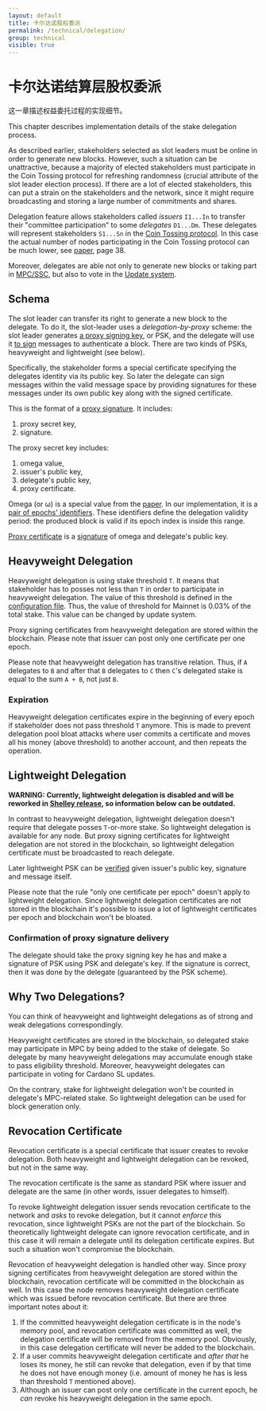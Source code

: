 ```yaml
---
layout: default
title: 卡尔达诺股权委派
permalink: /technical/delegation/
group: technical
visible: true
---
```

<!-- Reviewed at c23493d7a33a82d559d5bd9d289486795cf6592f -->

# 卡尔达诺结算层股权委派

这一章描述权益委托过程的实现细节。



This chapter describes implementation details of the stake delegation process.

As described earlier, stakeholders selected as slot leaders must be online in
order to generate new blocks. However, such a situation can be unattractive,
because a majority of elected stakeholders must participate in the Coin Tossing
protocol for refreshing randomness (crucial attribute of the slot leader
election process). If there are a lot of elected stakeholders, this can put a
strain on the stakeholders and the network, since it might require broadcasting
and storing a large number of commitments and shares.

Delegation feature allows stakeholders called _issuers_ `I1...In` to transfer their
"committee participation" to some _delegates_ `D1...Dm`. These delegates will represent
stakeholders `S1...Sn` in the [Coin Tossing protocol](https://github.com/input-output-hk/cardano-sl/blob/4bd49d6b852e778c52c60a384a47681acec02d22/src/Pos/Ssc/GodTossing.hs). In this case the actual
number of nodes participating in the Coin Tossing protocol can be much lower,
see [paper](/glossary/#paper), page 38.

Moreover, delegates are able not only to generate new blocks or taking part in [MPC/SSC](/technical/leader-selection/#follow-the-satoshi), but also to vote in the [Update system](/cardano/update-mechanism/).

## Schema

The slot leader can transfer its right to generate a new block to the delegate. To do
it, the slot-leader uses a *delegation-by-proxy* scheme: the slot leader generates [a proxy
signing key](https://github.com/input-output-hk/cardano-sl/blob/4378a616654ff47faf828ef51ab2f455fa53d3a3/core/Pos/Crypto/SignTag.hs#L33), or PSK, and the delegate will use it [to
sign](https://github.com/input-output-hk/cardano-sl/blob/ed6db6c8a44489e2919cd0e01582f638f4ad9b72/src/Pos/Delegation/Listeners.hs#L65)
messages to authenticate a block. There are two kinds of PSKs, heavyweight and
lightweight (see below).

Specifically, the stakeholder forms a special certificate specifying the delegates
identity via its public key. So later the delegate can sign messages within the
valid message space by providing signatures for these messages under its own
public key along with the signed certificate.

This is the format of a [proxy
signature](https://github.com/input-output-hk/cardano-sl/blob/d01d392d49db8a25e17749173ec9bce057911191/core/Pos/Crypto/Signing.hs#L256).
It includes:

1.  proxy secret key,
2.  signature.

The proxy secret key includes:

1.  omega value,
2.  issuer's public key,
3.  delegate's public key,
4.  proxy certificate.

Omega (or ω) is a special value from the [paper](/glossary/#paper). In our
implementation, it is a [pair of epochs'
identifiers](https://github.com/input-output-hk/cardano-sl/blob/f374a970dadef0fe62cf69e8b9a6b8cc606b5c7d/core/Pos/Core/Types.hs#L235). These identifiers define the delegation validity period: the produced block is
valid if its epoch index is inside this range.

[Proxy certificate](https://github.com/input-output-hk/cardano-sl/blob/d01d392d49db8a25e17749173ec9bce057911191/core/Pos/Crypto/Signing.hs#L209)
is a [signature](https://github.com/input-output-hk/cardano-crypto/blob/84f8c358463bbf6bb09168aac5ad990faa9d310a/src/Cardano/Crypto/Wallet.hs#L74)
of omega and delegate's public key.

## Heavyweight Delegation

Heavyweight delegation is using stake threshold `T`. It means that stakeholder
has to posses not less than `T` in order to participate in heavyweight
delegation. The value of this threshold is defined in the [configuration file](https://github.com/input-output-hk/cardano-sl/blob/42f413b65eeacb59d0b439d04073edcc5adc2656/lib/configuration.yaml#L224). Thus, the value of threshold for Mainnet is 0.03% of
the total stake. This value can be changed by update system.

Proxy signing certificates from heavyweight delegation are stored within the blockchain.
Please note that issuer can post only one certificate per one epoch.

Please note that heavyweight delegation has transitive relation. Thus, if `A` delegates to `B`
and after that `B` delegates to `C` then `C`'s delegated stake is equal to the sum `A + B`, not
just `B`.

### Expiration

Heavyweight delegation certificates expire in the beginning of every epoch if
stakeholder does not pass threshold `T` anymore. This is made to prevent delegation
pool bloat attacks where user commits a certificate and moves all his money (above threshold)
to another account, and then repeats the operation.

## Lightweight Delegation

**WARNING: Currently, lightweight delegation is disabled and will be reworked in [Shelley release](https://cardanoroadmap.com/),
so information below can be outdated.**

In contrast to heavyweight delegation, lightweight delegation doesn't require
that delegate posses `T`-or-more stake. So lightweight delegation is available
for any node. But proxy signing certificates for lightweight delegation are not
stored in the blockchain, so lightweight delegation certificate must be broadcasted
to reach delegate.

Later lightweight PSK can be
[verified](https://github.com/input-output-hk/cardano-sl/blob/42f413b65eeacb59d0b439d04073edcc5adc2656/lib/src/Pos/Delegation/Logic/Mempool.hs#L309)
given issuer's public key, signature and message itself.

Please note that the rule "only one certificate per epoch" doesn't apply to lightweight delegation.
Since lightweight delegation certificates are not stored in the blockchain it's possible to issue
a lot of lightweight certificates per epoch and blockchain won't be bloated.

### Confirmation of proxy signature delivery

The delegate should take the proxy signing key he has and make a signature of PSK using
PSK and delegate's key. If the signature is correct, then it was done by the delegate
(guaranteed by the PSK scheme).

## Why Two Delegations?

You can think of heavyweight and lightweight delegations as of strong and weak delegations correspondingly.

Heavyweight certificates are stored in the blockchain, so delegated stake may participate in MPC
by being added to the stake of delegate. So delegate by many heavyweight delegations may accumulate
enough stake to pass eligibility threshold. Moreover, heavyweight delegates can participate in voting
for Cardano SL updates.

On the contrary, stake for lightweight delegation won't be counted in delegate's MPC-related stake. So
lightweight delegation can be used for block generation only.

## Revocation Certificate

Revocation certificate is a special certificate that issuer creates to revoke delegation.
Both heavyweight and lightweight delegation can be revoked, but not in the same way.

The revocation certificate is the same as standard PSK where issuer and delegate are the same
(in other words, issuer delegates to himself).

To revoke lightweight delegation issuer sends revocation certificate to the network and
_asks_ to revoke delegation, but it cannot _enforce_ this revocation, since lightweight PSKs
are not the part of the blockchain. So theoretically lightweight delegate can ignore revocation
certificate, and in this case it will remain a delegate until its delegation certificate expires.
But such a situation won't compromise the blockchain.

Revocation of heavyweight delegation is handled other way. Since proxy signing certificates
from heavyweight delegation are stored within the blockchain, revocation certificate will be
committed in the blockchain as well. In this case the node removes heavyweight delegation
certificate which was issued before revocation certificate. But there are three important notes
about it:

1.  If the committed heavyweight delegation certificate is in the node's memory pool, and revocation
    certificate was committed as well, the delegation certificate will be removed from the memory pool.
    Obviously, in this case delegation certificate will never be added to the blockchain.
2.  If a user commits heavyweight delegation certificate and _after that_ he loses its money, he still
    can revoke that delegation, even if by that time he does not have enough money (i.e. amount of money
    he has is less than threshold `T` mentioned above).
3.  Although an issuer can post only one certificate in the current epoch, he _can_ revoke his heavyweight
    delegation in the same epoch.
